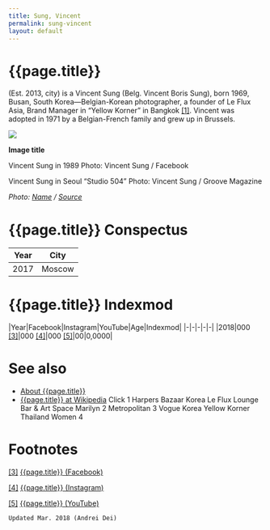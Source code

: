 ```yaml
---
title: Sung, Vincent
permalink: sung-vincent
layout: default
---
```


# {{page.title}}

(Est. 2013, city) is a Vincent Sung (Belg. Vincent Boris Sung), born 1969, Busan, South Korea—Belgian-Korean photographer, a founder of Le Flux Asia, Brand Manager in “Yellow Korner” in Bangkok <span id="a1">[\[1\]](#f1)</span>. Vincent was adopted in 1971 by a Belgian-French family and grew up in Brussels.

![](/encyclopedia/images/image-name.jpg)

**Image title**

Vincent Sung in 1989
Photo: Vincent Sung / Facebook

Vincent Sung in Seoul “Studio 504”
Photo: Vincent Sung / Groove Magazine

*Photo: [Name](index) / [Source](index)*

# {{page.title}} Conspectus

|Year|City|
|-|-|
|2017|Moscow|

# {{page.title}} Indexmod

|Year|Facebook|Instagram|YouTube|Age|Indexmod|
|-|-|-|-|-|
|2018|000 <span id="a3">[\[3\]](#f3)</span>|000 <span id="a4">[\[4\]](#f4)</span>|000 <span id="a5">[\[5\]](#f5)</span>|00|0,0000|


# See also

+ [About {{page.title}}](index)
+ [{{page.title}} at Wikipedia](index)
Click 1
Harpers Bazaar Korea
Le Flux Lounge Bar & Art Space
Marilyn 2
Metropolitan 3
Vogue Korea
Yellow Korner Thailand
Women 4 

# Footnotes

[[3]](#a3) <span id="f3"></span> [{{page.title}} (Facebook)](index)

[[4]](#a4) <span id="f4"></span> [{{page.title}} (Instagram)](index)

[[5]](#a5) <span id="f5"></span> [{{page.title}} (YouTube)](index)

`Updated Mar. 2018 (Andrei Dei)`
